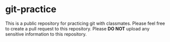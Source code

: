 # git-practice

This is a public repository for practicing git with classmates.
Please feel free to create a pull request to this repository.
Please **DO NOT** upload any sensitive information to this repository.